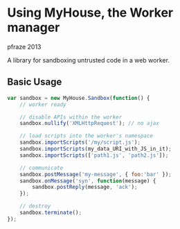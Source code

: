 Using MyHouse, the Worker manager
=================================

pfraze 2013

A library for sandboxing untrusted code in a web worker.

## Basic Usage

```javascript
var sandbox = new MyHouse.Sandbox(function() {
	// worker ready

	// disable APIs within the worker
	sandbox.nullify('XMLHttpRequest'); // no ajax

	// load scripts into the worker's namespace
	sandbox.importScripts('/my/script.js');
	sandbox.importScripts(my_data_URI_with_JS_in_it);
	sandbox.importScripts(['path1.js', 'path2.js']);

	// communicate
	sandbox.postMessage('my-message', { foo:'bar' });
	sandbox.onMessage('syn', function(message) {
		sandbox.postReply(message, 'ack');
	});

	// destroy
	sandbox.terminate();
});

```
